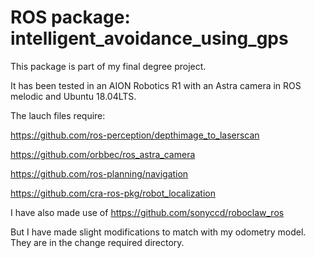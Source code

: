 # ROS package: intelligent_avoidance_using_gps

This package is part of my final degree project.

It has been tested in an AION Robotics R1 with an Astra camera in ROS melodic and Ubuntu 18.04LTS.

The lauch files require:

https://github.com/ros-perception/depthimage_to_laserscan

https://github.com/orbbec/ros_astra_camera

https://github.com/ros-planning/navigation

https://github.com/cra-ros-pkg/robot_localization

I have also made use of https://github.com/sonyccd/roboclaw_ros

But I have made slight modifications to match with my odometry model. They are in the change required directory.


